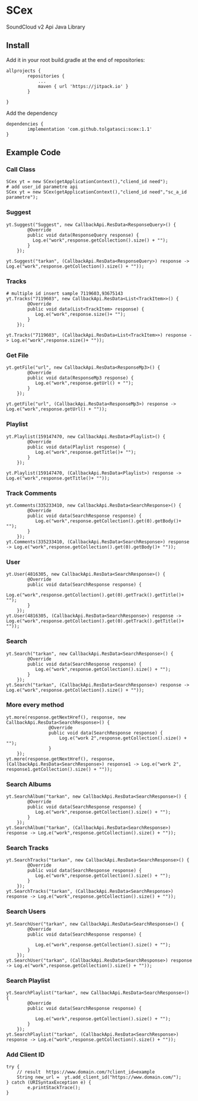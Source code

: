 # SCex
 SoundCloud v2 Api Java Library
## Install
Add it in your root build.gradle at the end of repositories:

	allprojects {
			repositories {
				...
				maven { url 'https://jitpack.io' }
			}
	
	}	

Add the dependency

	dependencies {
	        implementation 'com.github.tolgatasci:scex:1.1'
	}
	
## Example Code

### Call Class
	SCex yt = new SCex(getApplicationContext(),"cliend_id need");
	# add user_id parametre api
	SCex yt = new SCex(getApplicationContext(),"cliend_id need","sc_a_id parametre");
	
### Suggest
	yt.Suggest("Suggest", new CallbackApi.ResData<ResponseQuery>() {
            @Override
            public void data(ResponseQuery response) {
              Log.e("work",response.getCollection().size() + "");
            }
        });
		
	yt.Suggest("tarkan", (CallbackApi.ResData<ResponseQuery>) response -> Log.e("work",response.getCollection().size() + ""));
		
### Tracks

	# multiple id insert sample 7119603,93675143
	yt.Tracks("7119603", new CallbackApi.ResData<List<TrackItem>>() {
            @Override
            public void data(List<TrackItem> response) {
               Log.e("work",response.size()+ "");
            }
        });
		
	yt.Tracks("7119603", (CallbackApi.ResData<List<TrackItem>>) response -> Log.e("work",response.size()+ ""));	
### Get File
	yt.getFile("url", new CallbackApi.ResData<ResponseMp3>() {
            @Override
            public void data(ResponseMp3 response) {
               Log.e("work",response.getUrl() + "");
            }
        });
		
	yt.getFile("url", (CallbackApi.ResData<ResponseMp3>) response -> Log.e("work",response.getUrl() + ""));
		
### Playlist
	yt.Playlist(159147470, new CallbackApi.ResData<Playlist>() {
            @Override
            public void data(Playlist response) {
               Log.e("work",response.getTitle()+ "");
            }
        });
		
	yt.Playlist(159147470, (CallbackApi.ResData<Playlist>) response -> Log.e("work",response.getTitle()+ ""));
	
### Track Comments
	yt.Comments(335233410, new CallbackApi.ResData<SearchResponse>() {
            @Override
            public void data(SearchResponse response) {
               Log.e("work",response.getCollection().get(0).getBody()+ "");
            }
        });		
	yt.Comments(335233410, (CallbackApi.ResData<SearchResponse>) response -> Log.e("work",response.getCollection().get(0).getBody()+ ""));
	
### User
	yt.User(4816305, new CallbackApi.ResData<SearchResponse>() {
            @Override
            public void data(SearchResponse response) {
               Log.e("work",response.getCollection().get(0).getTrack().getTitle()+ "");
            }
        });
	yt.User(4816305, (CallbackApi.ResData<SearchResponse>) response -> Log.e("work",response.getCollection().get(0).getTrack().getTitle()+ ""));
	
### Search
	yt.Search("tarkan", new CallbackApi.ResData<SearchResponse>() {
            @Override
            public void data(SearchResponse response) {
               Log.e("work",response.getCollection().size() + "");
            }
        });	
	yt.Search("tarkan", (CallbackApi.ResData<SearchResponse>) response -> Log.e("work",response.getCollection().size() + ""));
	
### More every method
	yt.more(response.getNextHref(), response, new CallbackApi.ResData<SearchResponse>() {
                    @Override
                    public void data(SearchResponse response) {
                        Log.e("work 2",response.getCollection().size() + "");
                    }
		});
	yt.more(response.getNextHref(), response, (CallbackApi.ResData<SearchResponse>) response1 -> Log.e("work 2", response1.getCollection().size() + ""));	
### Search Albums
	yt.SearchAlbum("tarkan", new CallbackApi.ResData<SearchResponse>() {
            @Override
            public void data(SearchResponse response) {
               Log.e("work",response.getCollection().size() + "");
            }
        });
	yt.SearchAlbum("tarkan", (CallbackApi.ResData<SearchResponse>) response -> Log.e("work",response.getCollection().size() + ""));
	
### Search Tracks
	yt.SearchTracks("tarkan", new CallbackApi.ResData<SearchResponse>() {
            @Override
            public void data(SearchResponse response) {
               Log.e("work",response.getCollection().size() + "");
            }
        });		
	yt.SearchTracks("tarkan", (CallbackApi.ResData<SearchResponse>) response -> Log.e("work",response.getCollection().size() + ""));
	
### Search Users		
	yt.SearchUser("tarkan", new CallbackApi.ResData<SearchResponse>() {
            @Override
            public void data(SearchResponse response) {

               Log.e("work",response.getCollection().size() + "");
            }
        });
	yt.SearchUser("tarkan", (CallbackApi.ResData<SearchResponse>) response -> Log.e("work",response.getCollection().size() + ""));
	
### Search Playlist		
	yt.SearchPlaylist("tarkan", new CallbackApi.ResData<SearchResponse>() {
            @Override
            public void data(SearchResponse response) {

               Log.e("work",response.getCollection().size() + "");
            }
        });
	yt.SearchPlaylist("tarkan", (CallbackApi.ResData<SearchResponse>) response -> Log.e("work",response.getCollection().size() + ""));
	
### Add Client ID
	try {
		// result  https://www.domain.com/?client_id=example
		String new_url =  yt.add_client_id("https://www.domain.com/");
    } catch (URISyntaxException e) {
            e.printStackTrace();
    }
